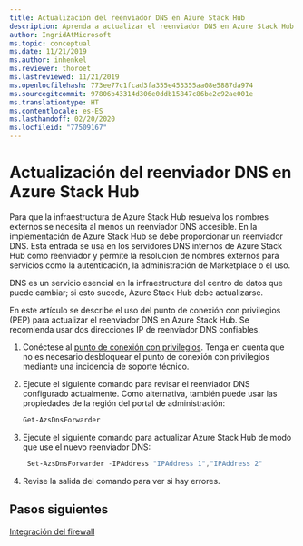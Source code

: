 ```yaml
---
title: Actualización del reenviador DNS en Azure Stack Hub
description: Aprenda a actualizar el reenviador DNS en Azure Stack Hub.
author: IngridAtMicrosoft
ms.topic: conceptual
ms.date: 11/21/2019
ms.author: inhenkel
ms.reviewer: thoroet
ms.lastreviewed: 11/21/2019
ms.openlocfilehash: 773ee77c1fcad3fa355e453355aa08e5887da974
ms.sourcegitcommit: 97806b43314d306e0ddb15847c86be2c92ae001e
ms.translationtype: HT
ms.contentlocale: es-ES
ms.lasthandoff: 02/20/2020
ms.locfileid: "77509167"
---
```

# <a name="update-the-dns-forwarder-in-azure-stack-hub"></a>Actualización del reenviador DNS en Azure Stack Hub

Para que la infraestructura de Azure Stack Hub resuelva los nombres externos se necesita al menos un reenviador DNS accesible. En la implementación de Azure Stack Hub se debe proporcionar un reenviador DNS. Esta entrada se usa en los servidores DNS internos de Azure Stack Hub como reenviador y permite la resolución de nombres externos para servicios como la autenticación, la administración de Marketplace o el uso.

DNS es un servicio esencial en la infraestructura del centro de datos que puede cambiar; si esto sucede, Azure Stack Hub debe actualizarse.

En este artículo se describe el uso del punto de conexión con privilegios (PEP) para actualizar el reenviador DNS en Azure Stack Hub. Se recomienda usar dos direcciones IP de reenviador DNS confiables.

1. Conéctese al [punto de conexión con privilegios](azure-stack-privileged-endpoint.md). Tenga en cuenta que no es necesario desbloquear el punto de conexión con privilegios mediante una incidencia de soporte técnico.

2. Ejecute el siguiente comando para revisar el reenviador DNS configurado actualmente. Como alternativa, también puede usar las propiedades de la región del portal de administración:

   ```powershell
   Get-AzsDnsForwarder
   ```

3. Ejecute el siguiente comando para actualizar Azure Stack Hub de modo que use el nuevo reenviador DNS:

   ```powershell
    Set-AzsDnsForwarder -IPAddress "IPAddress 1","IPAddress 2"
   ```

4. Revise la salida del comando para ver si hay errores.

## <a name="next-steps"></a>Pasos siguientes

[Integración del firewall](azure-stack-firewall.md)
